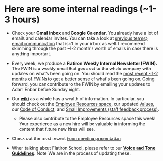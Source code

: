 # Here are some internal readings (~1-3 hours)

- Check your **Gmail inbox** and **Google Calendar**. You already have a lot of emails and calendar invites. You can take a look at [previous team@ email communication](https://groups.google.com/a/flatironschool.com/forum/#!forum/team) that isn't in your inbox as well. I recommend skimming through the past ~1-2 month's worth of emails in case there is anything important.

- Every week, we produce a **Flatiron Weekly Internal Newsletter (FWIN).** The FWIN is a weekly email that goes out to the whole company with updates on what's been going on. You should read the [most recent ~1-2 months of FWINs](https://flatiron.atlassian.net/wiki/pages/viewrecentblogposts.action?key=OP) to get a better sense of what's been going on. Going forward, you can contribute to the FWIN by emailing your updates to Adam Enbar before Sunday night.

- Our **[wiki](https://flatiron.atlassian.net/wiki/dashboard.action)** as a whole has a wealth of information. In particular, you should check out the [Employee Resources space](https://flatiron.atlassian.net/wiki/display/ER/Employee+Resources+Home), our updated [Values](https://flatiron.atlassian.net/wiki/display/MEM/Values), our [Code of Conduct](https://flatiron.atlassian.net/wiki/display/MEM/Code+of+Conduct), and [Small Improvements (staff feedback process)](https://flatiron.atlassian.net/wiki/display/OP/Staff+Feedback+Processes+-+Small+Improvements).
  - Please also contribute to the Employee Resources space this week! Your experience as a new hire will be valuable in informing the content that future new hires will see.

- Check out the most recent [team meeting presentation](https://docs.google.com/presentation/d/1qLDDGAOWJO4JHro3TAEDKHLBNrbctnmfI6QdGsrCMcA/edit#slide=id.p)

- When talking about Flatiron School, please refer to our **[Voice and Tone Guidelines](https://docs.google.com/document/d/19oCZYX8ikCd7rMF2OvisCPeuB0Rwy39SfwyT8b1R2Vw/edit#heading=h.oad2jv7jjs07)**. Note: We are in the process of updating these.
